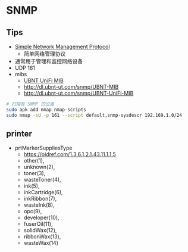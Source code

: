 # SNMP

## Tips
* [Simple Network Management Protocol](https://en.wikipedia.org/wiki/Simple_Network_Management_Protocol)
  * 简单网络管理协议
* 通常用于管理和监控网络设备
* UDP 161
* mibs
  * [UBNT UniFi MIB](http://www.circitor.fr/Mibs/Html/U/UBNT-UniFi-MIB.php)
  * http://dl.ubnt-ut.com/snmp/UBNT-MIB
  * http://dl.ubnt-ut.com/snmp/UBNT-UniFi-MIB

```bash
# 扫描有 SNMP 的设备
sudo apk add nmap nmap-scripts
sudo nmap -sU -p 161 --script default,snmp-sysdescr 192.169.1.0/24
```

## printer
* prtMarkerSuppliesType
  * https://oidref.com/1.3.6.1.2.1.43.11.1.1.5
  * other(1),
  * unknown(2),
  * toner(3),
  * wasteToner(4),
  * ink(5),
  * inkCartridge(6),
  * inkRibbon(7),
  * wasteInk(8),
  * opc(9),
  * developer(10),
  * fuserOil(11),
  * solidWax(12),
  * ribbonWax(13),
  * wasteWax(14)
